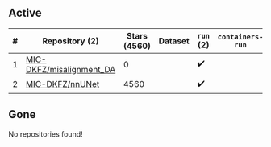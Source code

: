 ## Active
| # | Repository (2) | Stars (4560) | Dataset | `run` (2) | `containers-run` |
| --- | --- | --- | --- | --- | --- |
| 1 | [MIC-DKFZ/misalignment_DA](https://github.com/MIC-DKFZ/misalignment_DA) | 0 |  | :heavy_check_mark: |  |
| 2 | [MIC-DKFZ/nnUNet](https://github.com/MIC-DKFZ/nnUNet) | 4560 |  | :heavy_check_mark: |  |

## Gone
No repositories found!
